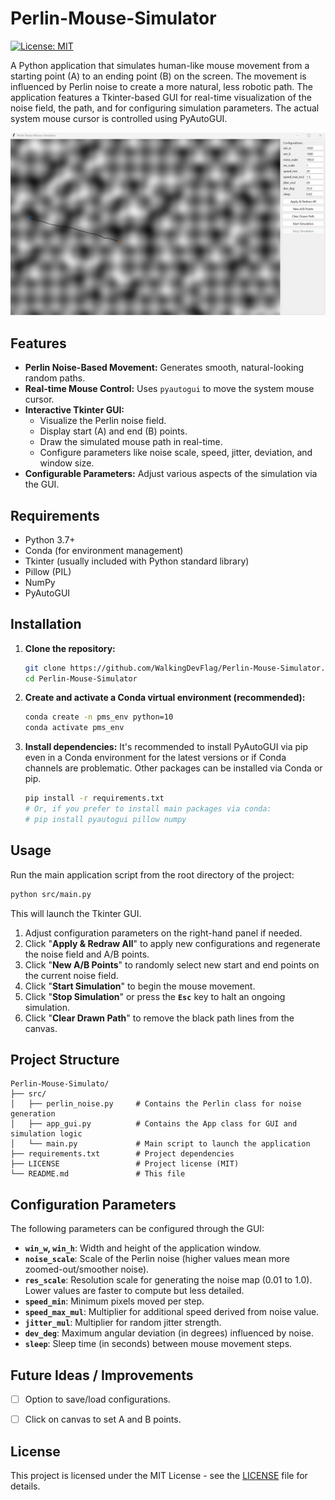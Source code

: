 # Perlin-Mouse-Simulator

[![License: MIT](https://img.shields.io/badge/License-MIT-yellow.svg)](https://opensource.org/licenses/MIT)

A Python application that simulates human-like mouse movement from a starting point (A) to an ending point (B) on the screen. The movement is influenced by Perlin noise to create a more natural, less robotic path. The application features a Tkinter-based GUI for real-time visualization of the noise field, the path, and for configuring simulation parameters. The actual system mouse cursor is controlled using PyAutoGUI.

![Perlin Mouse Simulation Demo](demo.gif)

## Features

*   **Perlin Noise-Based Movement:** Generates smooth, natural-looking random paths.
*   **Real-time Mouse Control:** Uses `pyautogui` to move the system mouse cursor.
*   **Interactive Tkinter GUI:**
    *   Visualize the Perlin noise field.
    *   Display start (A) and end (B) points.
    *   Draw the simulated mouse path in real-time.
    *   Configure parameters like noise scale, speed, jitter, deviation, and window size.
*   **Configurable Parameters:** Adjust various aspects of the simulation via the GUI.

## Requirements

*   Python 3.7+
*   Conda (for environment management)
*   Tkinter (usually included with Python standard library)
*   Pillow (PIL)
*   NumPy
*   PyAutoGUI

## Installation

1.  **Clone the repository:**
    ```bash
    git clone https://github.com/WalkingDevFlag/Perlin-Mouse-Simulator.git
    cd Perlin-Mouse-Simulator
    ```

2.  **Create and activate a Conda virtual environment (recommended):**
    ```bash
    conda create -n pms_env python=10
    conda activate pms_env
    ```

3.  **Install dependencies:**
    It's recommended to install PyAutoGUI via pip even in a Conda environment for the latest versions or if Conda channels are problematic. Other packages can be installed via Conda or pip.
    ```bash
    pip install -r requirements.txt
    # Or, if you prefer to install main packages via conda:
    # pip install pyautogui pillow numpy
    ```

## Usage

Run the main application script from the root directory of the project:

```bash
python src/main.py
```

This will launch the Tkinter GUI.
1.  Adjust configuration parameters on the right-hand panel if needed.
2.  Click "**Apply & Redraw All**" to apply new configurations and regenerate the noise field and A/B points.
3.  Click "**New A/B Points**" to randomly select new start and end points on the current noise field.
4.  Click "**Start Simulation**" to begin the mouse movement.
5.  Click "**Stop Simulation**" or press the **`Esc`** key to halt an ongoing simulation.
6.  Click "**Clear Drawn Path**" to remove the black path lines from the canvas.

## Project Structure

```
Perlin-Mouse-Simulato/
├── src/
│   ├── perlin_noise.py     # Contains the Perlin class for noise generation
│   ├── app_gui.py          # Contains the App class for GUI and simulation logic
│   └── main.py             # Main script to launch the application
├── requirements.txt        # Project dependencies
├── LICENSE                 # Project license (MIT)
└── README.md               # This file
```

## Configuration Parameters

The following parameters can be configured through the GUI:

*   **`win_w`, `win_h`**: Width and height of the application window.
*   **`noise_scale`**: Scale of the Perlin noise (higher values mean more zoomed-out/smoother noise).
*   **`res_scale`**: Resolution scale for generating the noise map (0.01 to 1.0). Lower values are faster to compute but less detailed.
*   **`speed_min`**: Minimum pixels moved per step.
*   **`speed_max_mul`**: Multiplier for additional speed derived from noise value.
*   **`jitter_mul`**: Multiplier for random jitter strength.
*   **`dev_deg`**: Maximum angular deviation (in degrees) influenced by noise.
*   **`sleep`**: Sleep time (in seconds) between mouse movement steps.

## Future Ideas / Improvements

*   [ ] Option to save/load configurations.
*   [ ] Click on canvas to set A and B points.




## License

This project is licensed under the MIT License - see the [LICENSE](LICENSE) file for details.
